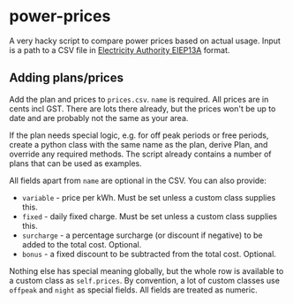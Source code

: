 # power-prices

A very hacky script to compare power prices based on actual usage. Input is a path to a CSV file in [Electricity Authority EIEP13A](https://www.ea.govt.nz/assets/dms-assets/30/EIEP13A-HHR-and-NHH-combined-v1.4.pdf) format.

## Adding plans/prices

Add the plan and prices to `prices.csv`. `name` is required. All prices are in cents incl GST. There are lots there already, but the prices won't be up to date and are probably not the same as your area.

If the plan needs special logic, e.g. for off peak periods or free periods, create a python class with the same name as the plan, derive Plan, and override any required methods. The script already contains a number of plans that can be used as examples.

All fields apart from `name` are optional in the CSV. You can also provide:
- `variable` - price per kWh. Must be set unless a custom class supplies this.
- `fixed` - daily fixed charge. Must be set unless a custom class supplies this.
- `surcharge` - a percentage surcharge (or discount if negative) to be added to the total cost. Optional.
- `bonus` - a fixed discount to be subtracted from the total cost. Optional.

Nothing else has special meaning globally, but the whole row is available to a custom class as `self.prices`. By convention, a lot of custom classes use `offpeak` and `night` as special fields.
All fields are treated as numeric.
